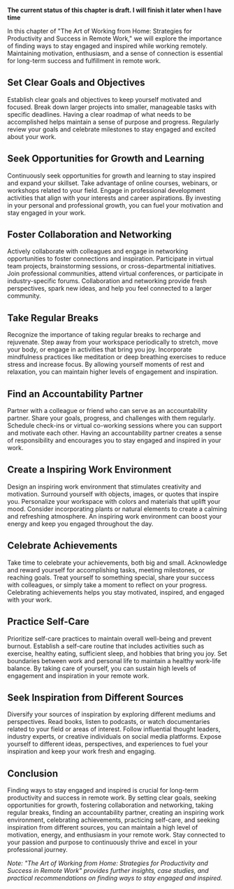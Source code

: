 **The current status of this chapter is draft. I will finish it later when I have time**

In this chapter of "The Art of Working from Home: Strategies for Productivity and Success in Remote Work," we will explore the importance of finding ways to stay engaged and inspired while working remotely. Maintaining motivation, enthusiasm, and a sense of connection is essential for long-term success and fulfillment in remote work.

Set Clear Goals and Objectives
------------------------------

Establish clear goals and objectives to keep yourself motivated and focused. Break down larger projects into smaller, manageable tasks with specific deadlines. Having a clear roadmap of what needs to be accomplished helps maintain a sense of purpose and progress. Regularly review your goals and celebrate milestones to stay engaged and excited about your work.

Seek Opportunities for Growth and Learning
------------------------------------------

Continuously seek opportunities for growth and learning to stay inspired and expand your skillset. Take advantage of online courses, webinars, or workshops related to your field. Engage in professional development activities that align with your interests and career aspirations. By investing in your personal and professional growth, you can fuel your motivation and stay engaged in your work.

Foster Collaboration and Networking
-----------------------------------

Actively collaborate with colleagues and engage in networking opportunities to foster connections and inspiration. Participate in virtual team projects, brainstorming sessions, or cross-departmental initiatives. Join professional communities, attend virtual conferences, or participate in industry-specific forums. Collaboration and networking provide fresh perspectives, spark new ideas, and help you feel connected to a larger community.

Take Regular Breaks
-------------------

Recognize the importance of taking regular breaks to recharge and rejuvenate. Step away from your workspace periodically to stretch, move your body, or engage in activities that bring you joy. Incorporate mindfulness practices like meditation or deep breathing exercises to reduce stress and increase focus. By allowing yourself moments of rest and relaxation, you can maintain higher levels of engagement and inspiration.

Find an Accountability Partner
------------------------------

Partner with a colleague or friend who can serve as an accountability partner. Share your goals, progress, and challenges with them regularly. Schedule check-ins or virtual co-working sessions where you can support and motivate each other. Having an accountability partner creates a sense of responsibility and encourages you to stay engaged and inspired in your work.

Create a Inspiring Work Environment
-----------------------------------

Design an inspiring work environment that stimulates creativity and motivation. Surround yourself with objects, images, or quotes that inspire you. Personalize your workspace with colors and materials that uplift your mood. Consider incorporating plants or natural elements to create a calming and refreshing atmosphere. An inspiring work environment can boost your energy and keep you engaged throughout the day.

Celebrate Achievements
----------------------

Take time to celebrate your achievements, both big and small. Acknowledge and reward yourself for accomplishing tasks, meeting milestones, or reaching goals. Treat yourself to something special, share your success with colleagues, or simply take a moment to reflect on your progress. Celebrating achievements helps you stay motivated, inspired, and engaged with your work.

Practice Self-Care
------------------

Prioritize self-care practices to maintain overall well-being and prevent burnout. Establish a self-care routine that includes activities such as exercise, healthy eating, sufficient sleep, and hobbies that bring you joy. Set boundaries between work and personal life to maintain a healthy work-life balance. By taking care of yourself, you can sustain high levels of engagement and inspiration in your remote work.

Seek Inspiration from Different Sources
---------------------------------------

Diversify your sources of inspiration by exploring different mediums and perspectives. Read books, listen to podcasts, or watch documentaries related to your field or areas of interest. Follow influential thought leaders, industry experts, or creative individuals on social media platforms. Expose yourself to different ideas, perspectives, and experiences to fuel your inspiration and keep your work fresh and engaging.

Conclusion
----------

Finding ways to stay engaged and inspired is crucial for long-term productivity and success in remote work. By setting clear goals, seeking opportunities for growth, fostering collaboration and networking, taking regular breaks, finding an accountability partner, creating an inspiring work environment, celebrating achievements, practicing self-care, and seeking inspiration from different sources, you can maintain a high level of motivation, energy, and enthusiasm in your remote work. Stay connected to your passion and purpose to continuously thrive and excel in your professional journey.

*Note: "The Art of Working from Home: Strategies for Productivity and Success in Remote Work" provides further insights, case studies, and practical recommendations on finding ways to stay engaged and inspired.*
